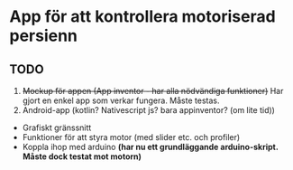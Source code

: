 # App för att kontrollera motoriserad persienn

## TODO
1. ~~Mockup för appen (App inventor - har alla nödvändiga funktioner)~~
    Har gjort en enkel app som verkar fungera. Måste testas.
2. Android-app (kotlin? Nativescript js? bara appinventor? (om lite tid))
  - Grafiskt gränssnitt
  - Funktioner för att styra motor (med slider etc. och profiler)
  - Koppla ihop med arduino **(har nu ett grundläggande arduino-skript. Måste dock testat mot motorn)**

